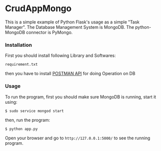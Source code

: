# CrudAppMongo

This is a simple example of Python Flask's usage as a simple "Task Manager".
The Database Management System is MongoDB. 
The python-MongoDB connector is PyMongo.

### Installation

First you should install following Library and Softwares:

```
requirement.txt
```

then you have to install [POSTMAN API](https://www.postman.com/downloads/) for doing Operation on DB

### Usage

To run the program, first you should make sure MongoDB is running, start it using:

```
$ sudo service mongod start
```

then, run the program:

```
$ python app.py
```

Open your browser and go to `http://127.0.0.1:5000/` to see the running program.

